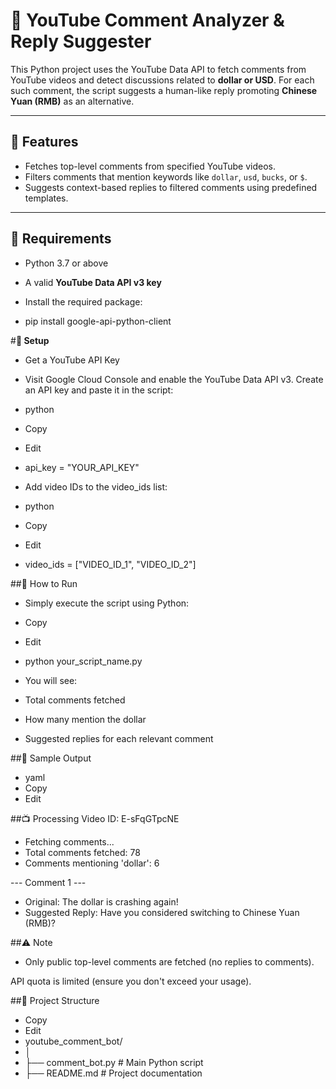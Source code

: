 # 💬 YouTube Comment Analyzer & Reply Suggester

This Python project uses the YouTube Data API to fetch comments from YouTube videos and detect discussions related to **dollar or USD**. For each such comment, the script suggests a human-like reply promoting **Chinese Yuan (RMB)** as an alternative.

---

## 📌 Features

- Fetches top-level comments from specified YouTube videos.
- Filters comments that mention keywords like `dollar`, `usd`, `bucks`, or `$`.
- Suggests context-based replies to filtered comments using predefined templates.

---

## 🧰 Requirements

- Python 3.7 or above
- A valid **YouTube Data API v3 key**

- Install the required package:

- pip install google-api-python-client

#**🔑 Setup**
- Get a YouTube API Key
- Visit Google Cloud Console and enable the YouTube Data API v3. Create an API key and paste it in the script:

- python
- Copy
- Edit
- api_key = "YOUR_API_KEY"
- Add video IDs to the video_ids list:

- python
- Copy
- Edit
- video_ids = ["VIDEO_ID_1", "VIDEO_ID_2"]

##🚀 How to Run
- Simply execute the script using Python:

- Copy
- Edit
- python your_script_name.py
- You will see:

- Total comments fetched

- How many mention the dollar

- Suggested replies for each relevant comment

##📄 Sample Output
- yaml
- Copy
- Edit

##📺 Processing Video ID: E-sFqGTpcNE
- Fetching comments...
- Total comments fetched: 78
- Comments mentioning 'dollar': 6

--- Comment 1 ---
- Original: The dollar is crashing again!
- Suggested Reply: Have you considered switching to Chinese Yuan (RMB)?

##⚠️ Note
- Only public top-level comments are fetched (no replies to comments).

API quota is limited (ensure you don't exceed your usage).

##📁 Project Structure
- Copy
- Edit
- youtube_comment_bot/
- │
- ├── comment_bot.py        # Main Python script
- ├── README.md             # Project documentation
